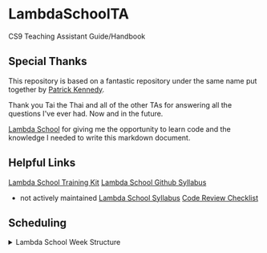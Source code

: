 # LambdaSchoolTA
CS9 Teaching Assistant Guide/Handbook

## Special Thanks
This repository is based on a fantastic repository under the same name put together by [Patrick Kennedy](https://github.com/mixelPixel/LambdaSchoolTA).

Thank you Tai the Thai and all of the other TAs for answering all the questions I've ever had. Now and in the future.

[Lambda School](https://github.com/LambdaSchool) for giving me the opportunity to learn code and the knowledge I needed to write this markdown document.

## Helpful Links
[Lambda School Training Kit](https://tk.lambdaschool.com/cs-master)
[Lambda School Github Syllabus](https://github.com/LambdaSchool/LambdaCSA-Syllabus)
  - not actively maintained
[Lambda School Syllabus](https://github.com/LambdaSchool/computer-science)
[Code Review Checklist](https://github.com/LambdaSchool/Code-Review-Checklist)

## Scheduling
<details><summary>Lambda School Week Structure</summary>
![Lambda School Sprint Structure](./images/schedule.tiff)

[Lambda School Sprint Structure](https://docs.google.com/spreadsheets/d/1m83sq7Td5jpJ0XQUTwN7dJKhBHvIUppyHGIQ58pVQl4/edit?usp=sharing)
</details>
